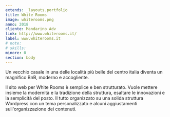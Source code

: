 ```yaml
---
extends: _layouts.portfolio
title: White Rooms
image: whiterooms.png
anno: 2018
cliente: Mandarino Adv
link: http://www.whiterooms.it/
label: www.whiterooms.it
# note: 
# skills: 
minore: 0
section: body
---
```


Un vecchio casale in una delle località più belle del centro italia diventa un magnifico BnB, moderno e accogliente.

Il sito web per White Rooms è semplice e ben strutturato. Vuole mettere insieme la modernità e la tradizione della struttura, esaltare le innovazioni e la semplicità del posto. Il tutto organizzato su una solida struttura Wordpress con un tema personalizzato e alcuni aggiustamenti sull'organizzazione dei contenuti.